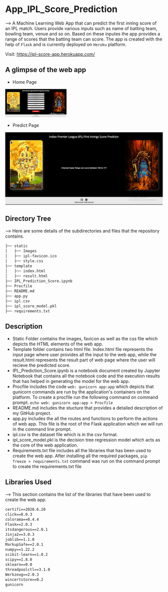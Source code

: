 # App_IPL_Score_Prediction

--> A Machine Learning Web App that can predict the first inning score of an IPL match. Users provide various inputs such as name of batting team, bowling team, venue and so on. Based on these inputes the app provides a range of scores that the batting team can score. The app is created with the help of ```Flask``` and is currently deployed on ```Heroku``` platform.

Visit: https://ipl-score-app.herokuapp.com/

## A glimpse of the web app

* Home Page

 ![GIF](static/gif.gif)
 
* Predict Page

 ![IMAGE](static/ipl.PNG)

## Directory Tree
--> Here are some details of the subdirectories and files that the repository contains. 
```
├── static 
│   ├── Images
│   ├── ipl-favicon.ico
│   ├── style.css 
├── template
│   ├── index.html
│   ├── result.html
├── IPL_Prediction_Score.ipynb
├── Procfile
├── README.md
├── app.py
├── ipl.csv
├── ipl_score_model.pkl
├── requirements.txt
```
## Description
* Static Folder contains the images, favicon as well as the css file which depicts the HTML elements of the web app.
* Template folder contains two html file. Index.html file represents the input page where user provides all the input to the web app, while the result.html represents the result part of web page where the user will recieve the predicted score.
* IPL_Prediction_Score.ipynb is a notebook document created by Jupyter Notebook that contains all the notebook code and the execution results that has helped in generating the model for the web app.
* Procfile includes the code ``` web: gunicorn app:app ``` which depicts that gunicorn commands are run by the application's containers on the platform. To create a procfile run the following command on command prompt. ``` echo web: gunicorn app:app > Procfile ```
* README.md includes the stucture that provides a detailed description of my GitHub project.
* app.py includes the all the routes and functions to perform the actions of web app. This file is the root of the Flask application which we will run in the command line prompt.
* ipl.csv is the dataset file which is in the csv format.
* ipl_score_model.pkl is the decision tree regression model which acts as the core of the web application.
* Requirements.txt file includes all the libraries that has been used to create the web app. After installing all the required packages, ``` pip freeze > requirements.txt ``` command was run on the command prompt to create the requirements.txt file

## Libraries Used
--> This section contains the list of the libraries that have been used to create the web app. 
```
certifi==2020.6.20
click==8.0.3
colorama==0.4.4
Flask==2.0.3
itsdangerous==2.0.1
Jinja2==3.0.3
joblib==1.1.0
MarkupSafe==2.0.1
numpy==1.22.2
scikit-learn==1.0.2
scipy==1.8.0
sklearn==0.0
threadpoolctl==3.1.0
Werkzeug==2.0.3
wincertstore==0.2
gunicorn
```



